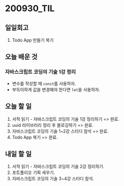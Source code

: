 # 200930\_TIL

## 일일회고

1. Todo App 만들기 복기

## 오늘 배운 것

### 자바스크립트 코딩의 기술 1강 정리

* 변수를 작성할 때 `const`를 사용하자.
* 부득이하게 값을 변경해야 한다면 `let`을 사용하자.

## 오늘 할 일

1. 서적 읽기 - 자바스크립트 코딩의 기술 1강 정리하기 =&gt; 완료.
2. uuid 라이브러리 정리 후 블로깅하기 =&gt; 완료.
3. 자바스크립트 코딩의 기술 1~2강 스터디 참석 =&gt; 완료.
4. Todo App 복기 =&gt; 완료.

## 내일 할 일

1. 서적 읽기 - 자바스크립트 코딩의 기술 2강 정리하기.
2. 포트폴리오 기획 세우기.
3. 자바스크립트 코딩의 기술 3~4강 스터디 참석.

